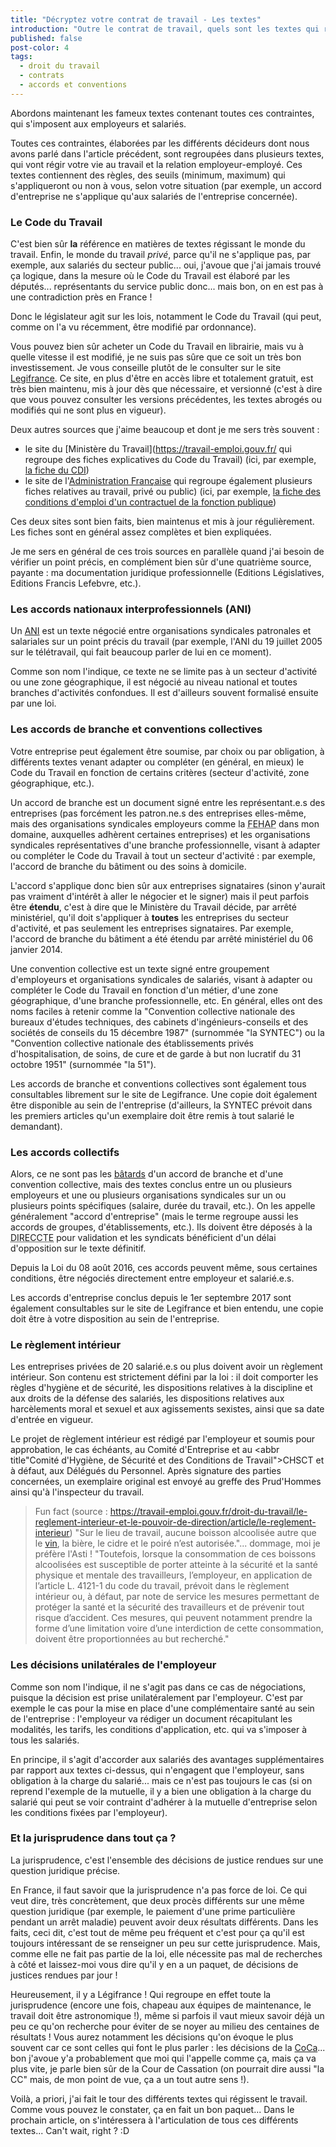 ```yaml
---
title: "Décryptez votre contrat de travail - Les textes"
introduction: "Outre le contrat de travail, quels sont les textes qui régissent le travail en général ?"
published: false
post-color: 4
tags:
  - droit du travail
  - contrats
  - accords et conventions
---
```


Abordons maintenant les fameux textes contenant toutes ces contraintes, qui s'imposent aux employeurs et salariés. 

Toutes ces contraintes, élaborées par les différents décideurs dont nous avons parlé dans l'article précédent, sont regroupées dans plusieurs textes, qui vont régir votre vie au travail et la relation employeur-employé. Ces textes contiennent des règles, des seuils (minimum, maximum) qui s'appliqueront ou non à vous, selon votre situation (par exemple, un accord d'entreprise ne s'applique qu'aux salariés de l'entreprise concernée). 

### Le Code du Travail

C'est bien sûr **la** référence en matières de textes régissant le monde du travail. Enfin, le monde du travail *privé*, parce qu'il ne s'applique pas, par exemple, aux salariés du secteur public... oui, j'avoue que j'ai jamais trouvé ça logique, dans la mesure où le Code du Travail est élaboré par les députés... représentants du service public donc... mais bon, on en est pas à une contradiction près en France ! 

Donc le législateur agit sur les lois, notamment le Code du Travail (qui peut, comme on l'a vu récemment, être modifié par ordonnance). 

Vous pouvez bien sûr acheter un Code du Travail en librairie, mais vu à quelle vitesse il est modifié, je ne suis pas sûre que ce soit un très bon investissement. Je vous conseille plutôt de le consulter sur le site [Legifrance](https://www.legifrance.gouv.fr/affichCode.do?cidTexte=LEGITEXT000006072050&dateTexte=20180925). Ce site, en plus d'être en accès libre et totalement gratuit, est très bien maintenu, mis à jour dès que nécessaire, et versionné (c'est à dire que vous pouvez consulter les versions précédentes, les textes abrogés ou modifiés qui ne sont plus en vigueur). 

Deux autres sources que j'aime beaucoup et dont je me sers très souvent : 
- le site du [Ministère du Travail](https://travail-emploi.gouv.fr/ qui regroupe des fiches explicatives du Code du Travail) (ici, par exemple, [la fiche du CDI](https://travail-emploi.gouv.fr/droit-du-travail/les-contrats-de-travail/article/le-contrat-de-travail-a-duree-indeterminee-cdi))
 - le site de l'[Administration Française](https://www.service-public.fr/) qui regroupe également plusieurs fiches relatives au travail, privé ou public) (ici, par exemple, [la fiche des conditions d'emploi d'un contractuel de la fonction publique](https://www.service-public.fr/particuliers/vosdroits/F13117))

Ces deux sites sont bien faits, bien maintenus et mis à jour régulièrement. Les fiches sont en général assez complètes et bien expliquées. 

Je me sers en général de ces trois sources en parallèle quand j'ai besoin de vérifier un point précis, en complément bien sûr d'une quatrième source, payante : ma documentation juridique professionnelle (Editions Législatives, Editions Francis Lefebvre, etc.). 

### Les accords nationaux interprofessionnels (ANI)

Un [ANI](https://youtu.be/-1_OPtNyCqc) est un texte négocié entre organisations syndicales patronales et salariales sur un point précis du travail (par exemple, l'ANI du 19 juillet 2005 sur le télétravail, qui fait beaucoup parler de lui en ce moment). 

Comme son nom l'indique, ce texte ne se limite pas à un secteur d'activité ou une zone géographique, il est négocié au niveau national et toutes branches d'activités confondues. Il est d'ailleurs souvent formalisé ensuite par une loi. 

### Les accords de branche et conventions collectives

Votre entreprise peut également être soumise, par choix ou par obligation, à différents textes venant adapter ou compléter (en général, en mieux) le Code du Travail en fonction de certains critères (secteur d'activité, zone géographique, etc.). 

Un accord de branche est un document signé entre les représentant.e.s des entreprises (pas forcément les patron.ne.s des entreprises elles-même, mais des organisations syndicales employeurs comme la <abbr title="Fédération des Etablissements Hospitaliers et d'aide à la personne privés non lucratifs">FEHAP</abbr> dans mon domaine, auxquelles adhèrent certaines entreprises) et les organisations syndicales représentatives d'une branche professionnelle, visant à adapter ou compléter le Code du Travail à tout un secteur d'activité : par exemple, l'accord de branche du bâtiment ou des soins à domicile.

L'accord s'applique donc bien sûr aux entreprises signataires (sinon y'aurait pas vraiment d'intérêt à aller le négocier et le signer) mais il peut parfois être **étendu**, c'est à dire que le Ministère du Travail décide, par arrêté ministériel, qu'il doit s'appliquer à **toutes** les entreprises du secteur d'activité, et pas seulement les entreprises signataires. Par exemple, l'accord de branche du bâtiment a été étendu par arrêté ministériel du 06 janvier 2014.

Une convention collective est un texte signé entre groupement d'employeurs et organisations syndicales de salariés, visant à adapter ou compléter le Code du Travail en fonction d'un métier, d'une zone géographique, d'une branche professionnelle, etc. En général, elles ont des noms faciles à retenir comme la "Convention collective nationale des bureaux d'études techniques, des cabinets d'ingénieurs-conseils et des sociétés de conseils du 15 décembre 1987" (surnommée "la SYNTEC") ou la "Convention collective nationale des établissements privés d'hospitalisation, de soins, de cure et de garde à but non lucratif du 31 octobre 1951" (surnommée "la 51"). 

Les accords de branche et conventions collectives sont également tous consultables librement sur le site de Legifrance. Une copie doit également être disponible au sein de l'entreprise (d'ailleurs, la SYNTEC prévoit dans les premiers articles qu'un exemplaire doit être remis à tout salarié le demandant). 

### Les accords collectifs

Alors, ce ne sont pas les [bâtards](https://youtu.be/Pkyy57iMaB0) d'un accord de branche et d'une convention collective, mais des textes conclus entre un ou plusieurs employeurs et une ou plusieurs organisations syndicales sur un ou plusieurs points spécifiques (salaire, durée du travail, etc.). On les appelle généralement "accord d'entreprise" (mais le terme regroupe aussi les accords de groupes, d'établissements, etc.). Ils doivent être déposés à la <abbr title="DIrection Régionale des Entreprise, de la Concurrence, de la Consommation, du Travail et de l'Emploi">DIRECCTE</abbr> pour validation et les syndicats bénéficient d'un délai d'opposition sur le texte définitif. 

Depuis la Loi du 08 août 2016, ces accords peuvent même, sous certaines conditions, être négociés directement entre employeur et salarié.e.s.

Les accords d'entreprise conclus depuis le 1er septembre 2017 sont également consultables sur le site de Legifrance et bien entendu, une copie doit être à votre disposition au sein de l'entreprise.  

### Le règlement intérieur

Les entreprises privées de 20 salarié.e.s ou plus doivent avoir un règlement intérieur. Son contenu est strictement défini par la loi : il doit comporter les règles d'hygiène et de sécurité, les dispositions relatives à la discipline et aux droits de la défense des salariés, les dispositions relatives aux harcèlements moral et sexuel et aux agissements sexistes, ainsi que sa date d'entrée en vigueur. 

Le projet de règlement intérieur est rédigé par l'employeur et soumis pour approbation, le cas échéants, au Comité d'Entreprise et au <abbr title"Comité d'Hygiène, de Sécurité et des Conditions de Travail">CHSCT</abbr> et à défaut, aux Délégués du Personnel. Après signature des parties concernées, un exemplaire original est envoyé au greffe des Prud'Hommes ainsi qu'à l'inspecteur du travail.

> Fun fact (source : https://travail-emploi.gouv.fr/droit-du-travail/le-reglement-interieur-et-le-pouvoir-de-direction/article/le-reglement-interieur) "Sur le lieu de travail, aucune boisson alcoolisée autre que le [vin](https://youtu.be/Y9EcTcEym3E), la bière, le cidre et le poiré n’est autorisée."... dommage, moi je préfère l'Asti ! "Toutefois, lorsque la consommation de ces boissons alcoolisées est susceptible de porter atteinte à la sécurité et la santé physique et mentale des travailleurs, l’employeur, en application de l’article L. 4121-1 du code du travail, prévoit dans le règlement intérieur ou, à défaut, par note de service les mesures permettant de protéger la santé et la sécurité des travailleurs et de prévenir tout risque d’accident. Ces mesures, qui peuvent notamment prendre la forme d’une limitation voire d’une interdiction de cette consommation, doivent être proportionnées au but recherché."

### Les décisions unilatérales de l'employeur

Comme son nom l'indique, il ne s'agit pas dans ce cas de négociations, puisque la décision est prise unilatéralement par l'employeur. C'est par exemple le cas pour la mise en place d'une complémentaire santé au sein de l'entreprise : l'employeur va rédiger un document récapitulant les modalités, les tarifs, les conditions d'application, etc. qui va s'imposer à tous les salariés. 

En principe, il s'agit d'accorder aux salariés des avantages supplémentaires par rapport aux textes ci-dessus, qui n'engagent que l'employeur, sans obligation à la charge du salarié... mais ce n'est pas toujours le cas (si on reprend l'exemple de la mutuelle, il y a bien une obligation à la charge du salarié qui peut se voir contraint d'adhérer à la mutuelle d'entreprise selon les conditions fixées par l'employeur). 

### Et la jurisprudence dans tout ça ? 

La jurisprudence, c'est l'ensemble des décisions de justice rendues sur une question juridique précise.

En France, il faut savoir que la jurisprudence n'a pas force de loi. Ce qui veut dire, très concrètement, que deux procès différents sur une même question juridique (par exemple, le paiement d'une prime particulière pendant un arrêt maladie) peuvent avoir deux résultats différents. Dans les faits, ceci dit, c'est tout de même peu fréquent et c'est pour ça qu'il est toujours intéressant de se renseigner un peu sur cette jurisprudence. Mais, comme elle ne fait pas partie de la loi, elle nécessite pas mal de recherches à côté et laissez-moi vous dire qu'il y en a un paquet, de décisions de justices rendues par jour ! 

Heureusement, il y a Légifrance ! Qui regroupe en effet toute la jurisprudence (encore une fois, chapeau aux équipes de maintenance, le travail doit être astronomique !), même si parfois il vaut mieux savoir déjà un peu ce qu'on recherche pour éviter de se noyer au milieu des centaines de résultats ! Vous aurez notamment les décisions qu'on évoque le plus souvent car ce sont celles qui font le plus parler : les décisions de la [CoCa](https://youtu.be/9AbEU3uzWs4)... bon j'avoue y'a probablement que moi qui l'appelle comme ça, mais ça va plus vite, je parle bien sûr de la Cour de Cassation (on pourrait dire aussi "la CC" mais, de mon point de vue, ça a un tout autre sens !). 



Voilà, a priori, j'ai fait le tour des différents textes qui régissent le travail. Comme vous pouvez le constater, ça en fait un bon paquet... 
Dans le prochain article, on s'intéressera à l'articulation de tous ces différents textes... Can't wait, right ? :D

